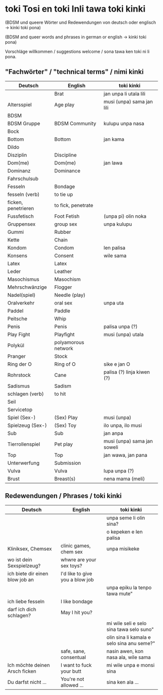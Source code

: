 # toki Tosi en toki Inli tawa toki kinki
(BDSM und queere Wörter und Redewendungen von deutsch oder englisch -> kinki toki pona)

(BDSM and queer words and phrases in german or english -> kinki toki pona)

Vorschläge willkommen / suggestions welcome / sona tawa ken toki ni li pona.

## "Fachwörter" / "technical terms" / nimi kinki

| Deutsch             | English             | toki kinki                  |
| ------------------- | ------------------- | --------------------------- |
|                     | Brat                | jan unpa li utala lili      |
| Altersspiel         | Age play            | musi (unpa) sama jan lili   |
| BDSM                |                     |                             |
| BDSM Gruppe         | BDSM Community      | kulupu unpa nasa            |
| Bock                |                     |                             |
| Bottom              | Bottom              | jan kama                    |
| Dildo               |                     |                             |
| Disziplin           | Discipline          |                             |
| Dom(me)             | Dom(me)             | jan lawa                    |
| Dominanz            | Dominance           |                             |
| Fahrschulsub        |                     |                             |
| Fesseln             | Bondage             |                             |
| fesseln (verb)      | to tie up           |                             |
| ficken, penetrieren | to fick, penetrate  |                             |
| Fussfetisch         | Foot Fetish         | (unpa pi) olin noka         |
| Gruppensex          | group sex           | unpa kulupu                 |
| Gummi               | Rubber              |                             |
| Kette               | Chain               |                             |
| Kondom              | Condom              | len palisa                  |
| Konsens             | Consent             | wile sama                   |
| Latex               | Latex               |                             |
| Leder               | Leather             |                             |
| Masochismus         | Masochism           |                             |
| Mehrschwänzige      | Flogger             |                             |
| Nadel(spiel)        | Needle (play)       |                             |
| Oralverkehr         | oral sex            | unpa uta                    |
| Paddel              | Paddle              |                             |
| Peitsche            | Whip                |                             |
| Penis               | Penis               | palisa unpa (?)             |
| Play Fight          | Playfight           | musi (unpa) utala           |
| Polykül             | polyamorous network |                             |
| Pranger             | Stock               |                             |
| Ring der O          | Ring of O           | sike e jan O                |
| Rohrstock           | Cane                | palisa (?) linja kiwen (?)  |
| Sadismus            | Sadism              |                             |
| schlagen (verb)     | to hit              |                             |
| Seil                |                     |                             |
| Servicetop          |                     |                             |
| Spiel (Sex-)        | (Sex) Play          | musi (unpa)                 |
| Spielzeug (Sex-)    | (Sex) Toy           | ilo unpa, ilo musi          |
| Sub                 | Sub                 | jan anpa                    |
| Tierrollenspiel     | Pet play            | musi (unpa) sama jan soweli |
| Top                 | Top                 | jan wawa, jan pana          |
| Unterwerfung        | Submission          |                             |
| Vulva               | Vulva               | lupa unpa (?)               |
| Brust               | Breast(s)           | nena mama (meli)            |


## Redewendungen / Phrases / toki kinki

| Deutsch                         | English                         | toki kinki                                 |
| ------------------------------- | ------------------------------- | ------------------------------------------ |
|                                 |                                 | unpa seme li olin sina?                    |
|                                 |                                 | o kepeken e len palisa                     |
| Kliniksex, Chemsex              | clinic games, chem sex          | unpa misikeke                              |
| wo ist dein Sexspielzeug?       | whwre are your sex toys?        |                                            |
| ich biete dir einen blow job an | I'd like to give you a blow job |                                            |
|                                 |                                 | unpa epiku la tenpo tawa mute"             |
| ich liebe fesseln               | I like bondage                  |                                            |
| darf ich dich schlagen?         | May I hit you?                  |                                            |
|                                 |                                 | mi wile seli e selo sina tawa selo suno"   |
|                                 |                                 | olin sina li kamala e selo sina anu seme?" |
|                                 | safe, sane, consentual          | nasin awen, kon nasa ala, wile sama        |
| Ich möchte deinen Arsch ficken  | I want to fuck your butt        | mi wile unpa e monsi sina                  |
| Du darfst nicht ...             | You're not allowed ...          | sina ken ala ...                           |

